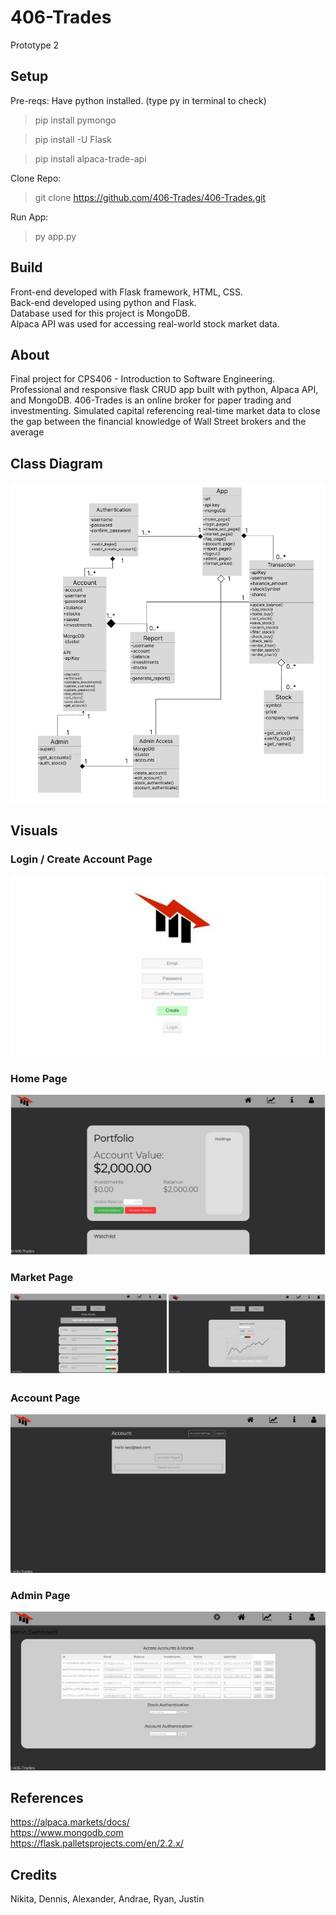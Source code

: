 # 406-Trades
Prototype 2

## Setup
Pre-reqs:
Have python installed. (type py in terminal to check)
> pip install pymongo

> pip install -U Flask

> pip install alpaca-trade-api

Clone Repo:
> git clone https://github.com/406-Trades/406-Trades.git

Run App:
> py app.py

## Build
Front-end developed with Flask framework, HTML, CSS.<br/>
Back-end developed using python and Flask.<br/>
Database used for this project is MongoDB.<br/>
Alpaca API was used for accessing real-world stock market data.

## About
Final project for CPS406 - Introduction to Software Engineering.<br/>
Professional and responsive flask CRUD app built with python, Alpaca API, and MongoDB. 406-Trades is an online broker for paper trading and investmenting. Simulated capital referencing real-time market data to close the gap between the financial knowledge of Wall Street brokers and the average 

## Class Diagram
![Classes](/static/assets/Updated_Class_Diagram.png)

## Visuals
### Login / Create Account Page
![Classes](/static/assets/Create.JPG)
### Home Page
![Classes](/static/assets/Home.JPG)
### Market Page
![Classes](/static/assets/Market.JPG)
### Account Page
![Classes](/static/assets/Account.JPG)
### Admin Page
![Classes](/static/assets/Admin.JPG)

## References
https://alpaca.markets/docs/<br/>
https://www.mongodb.com <br/>
https://flask.palletsprojects.com/en/2.2.x/

## Credits
Nikita, Dennis, Alexander, Andrae, Ryan, Justin
